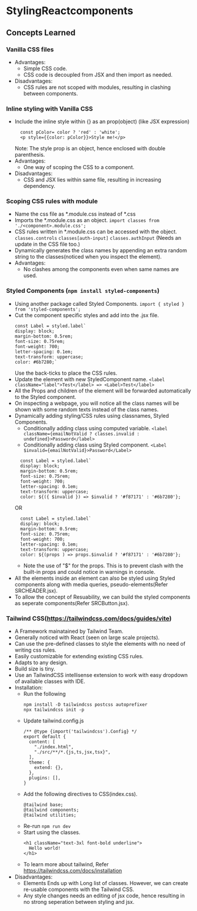 # StylingReactcomponents

## Concepts Learned

### Vanilla CSS files
  - Advantages:
    - Simple CSS code.
    - CSS code is decoupled from JSX and then import as needed.
  - Disadvantages:
    - CSS rules are not scoped with modules, resulting in clashing between 
      components.
### Inline styling with Vanilla CSS
  * Include the inline style within {} as an prop(object) (like JSX expression)
    ```
      const pColor= color ? 'red' : 'white';
      <p style={{color: pColor}}>Style me!</p>
    ```
    Note: The style prop is an object, hence enclosed with double parenthesis.
  * Advantages:
    - One way of scoping the CSS to a component.
  * Disadvantages:
    - CSS and JSX lies within same file, resulting in increasing dependency.
### Scoping CSS rules with module
  * Name the css file as *.module.css instead of *.css
  * Imports the *.module.css as an object.
    `import classes from './<component>.module.css';`
  * CSS rules written in *.module.css can be accessed with the object.
    `classes.controls`
    `classes[auth-input]`
    `classes.authInput` (Needs an update in the CSS file too.)
  * Dynamically generates the class names by appending an extra random string 
    to the classes(noticed when you inspect the element).
  * Advantages:
    - No clashes among the components even when same names are used.
### Styled Components (`npm install styled-components`)
  * Using another package called Styled Components.
    `import { styled } from 'styled-components';`
  * Cut the component specific styles and add into the .jsx file.
    ```
    const Label = styled.label`
    display: block;
    margin-bottom: 0.5rem;
    font-size: 0.75rem;
    font-weight: 700;
    letter-spacing: 0.1em;
    text-transform: uppercase;
    color: #6b7280;`
    ```
    Use the back-ticks to place the CSS rules.
  * Update the element with new StyledComponent name.
    `<label className="label">Test</label> => <Label>Test</label>`
  * All the Props and children of the element will be forwarded automatically to
    the Styled component.
  * On inspecting a webpage, you will notice all the class names will be shown 
    with some random texts instead of the class names.
  * Dynamically adding styling/CSS rules using classnames, Styled Components.
    - Conditionally adding class using computed variable.
      `<label className={emailNotValid ? classes.invalid : undefined}>Password</label>`
    - Conditionally adding class using Styled component.
    `<Label $invalid={emailNotValid}>Password</Label>`
    ```
      const Label = styled.label`
      display: block;
      margin-bottom: 0.5rem;
      font-size: 0.75rem;
      font-weight: 700;
      letter-spacing: 0.1em;
      text-transform: uppercase;
      color: ${({ $invalid }) => $invalid ? '#f87171' : '#6b7280'};
    ```
    OR
    ```
      const Label = styled.label`
      display: block;
      margin-bottom: 0.5rem;
      font-size: 0.75rem;
      font-weight: 700;
      letter-spacing: 0.1em;
      text-transform: uppercase;
      color: ${(props ) => props.$invalid ? '#f87171' : '#6b7280'};
    ```
    - Note the use of "$" for the props. This is to prevent clash with the 
      built-in props and could notice in warnings in console.
  * All the elements inside an element can also be styled using Styled 
    components along with media queries, pseudo-elements(Refer SRCHEADER.jsx).
  * To allow the concept of Resuability, we can build the styled components as 
    seperate components(Refer SRCButton.jsx).
### Tailwind CSS(https://tailwindcss.com/docs/guides/vite)
  * A Framework mainatained by Tailwind Team.
  * Generally noticed with React (seen on large scale projects).
  * Can use the pre-defined classes to style the elements with no need of 
    writing css rules.
  * Easily customizable for extending existing CSS rules.
  * Adapts to any design.
  * Build size is tiny.
  * Use an TailwindCSS intellisense extension to work with easy dropdown of available classes with IDE.
  * Installation:
    - Run the following
      ```
      npm install -D tailwindcss postcss autoprefixer
      npx tailwindcss init -p
      ```
    - Update tailwind.config.js
      ```
      /** @type {import('tailwindcss').Config} */
      export default {
        content: [
          "./index.html",
          "./src/**/*.{js,ts,jsx,tsx}",
        ],
        theme: {
          extend: {},
        },
        plugins: [],
      }
      ```
    - Add the following directives to CSS(index.css).
      ```
      @tailwind base;
      @tailwind components;
      @tailwind utilities;
      ```
    - Re-run `npm run dev`
    - Start using the classes.
      ```
      <h1 className="text-3xl font-bold underline">
        Hello world!
      </h1>
      ```
    - To learn more about tailwind, Refer https://tailwindcss.com/docs/installation
  * Disadvantages:
    - Elements Ends up with Long list of classes. However, we can create 
      re-usable components with the Tailwind CSS.
    - Any style changes needs an editing of jsx code, hence resulting in no 
      strong seperation between styling and jsx.